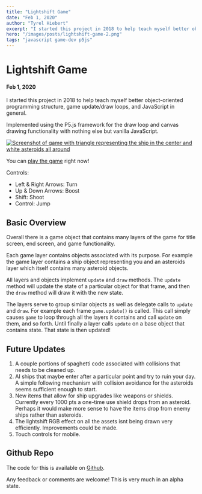 ```yaml
---
title: "Lightshift Game"
date: "Feb 1, 2020"
author: "Tyrel Hiebert"
excerpt: "I started this project in 2018 to help teach myself better object-oriented programming structure, game update/draw loops, and JavaScript in general. Implemented using the P5.js framework for the draw loop and canvas drawing functionality with nothing else but vanilla JavaScript."
hero: "/images/posts/lightshift-game-2.png"
tags: "javascript game-dev p5js"
---
```

# Light&shy;shift Game
#### Feb 1, 2020

I started this project in 2018 to help teach myself better object-oriented programming structure, game update/draw loops, and JavaScript in general.

Implemented using the P5.js framework for the draw loop and canvas drawing functionality with nothing else but vanilla JavaScript.

[![Screenshot of game with triangle representing the ship in the center and white asteroids all around](lightshift-game-2.png)](https://tyrelh.github.io/lightshift-game/)

You can [play the game](/lightshift-game/index.html) right now!

Controls:

* Left & Right Arrows: Turn
* Up & Down Arrows: Boost
* Shift: Shoot
* Control: Jump

## Basic Overview

Overall there is a game object that contains many layers of the game for title screen, end screen, and game functionality.

Each game layer contains objects associated with its purpose. For example the game layer contains a ship object representing you and an asteroids layer which itself contains many asteroid objects.

All layers and objects implement `update` and `draw` methods. The `update` method will update the state of a particular object for that frame, and then the `draw` method will draw it with the new state.

The layers serve to group similar objects as well as delegate calls to `update` and `draw`. For example each frame `game.update()` is called. This call simply causes `game` to loop through all the layers it contains and call `update` on them, and so forth. Until finally a layer calls `update` on a base object that contains state. That state is then updated!

## Future Updates

1. A couple portions of spaghetti code associated with collisions that needs to be cleaned up.
2. AI ships that maybe enter after a particular point  and try to ruin your day. A simple following mechanism with collision avoidance for the asteroids seems sufficient enough to start.
3. New items that allow for ship upgrades like weapons or shields. Currently every 1000 pts a one-time use shield drops from an asteroid. Perhaps it would make more sense to have the items drop from enemy ships rather than asteroids.
4. The lightshift RGB effect on all the assets isnt being drawn very efficiently. Improvements could be made.
5. Touch controls for mobile.

## Github Repo

The code for this is available on [Github](https://www.github.com/tyrelh/lightshift-game).

Any feedback or comments are welcome! This is very much in an alpha state.

